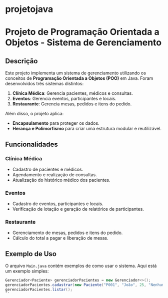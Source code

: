 # projetojava

# Projeto de Programação Orientada a Objetos - Sistema de Gerenciamento

## Descrição
Este projeto implementa um sistema de gerenciamento utilizando os conceitos de **Programação Orientada a Objetos (POO)** em Java. Foram desenvolvidos três sistemas distintos:
1. **Clínica Médica**: Gerencia pacientes, médicos e consultas.
2. **Eventos**: Gerencia eventos, participantes e locais.
3. **Restaurante**: Gerencia mesas, pedidos e itens do pedido.

Além disso, o projeto aplica:
- **Encapsulamento** para proteger os dados.
- **Herança e Polimorfismo** para criar uma estrutura modular e reutilizável.

## Funcionalidades
### Clínica Médica
- Cadastro de pacientes e médicos.
- Agendamento e realização de consultas.
- Atualização do histórico médico dos pacientes.

### Eventos
- Cadastro de eventos, participantes e locais.
- Verificação de lotação e geração de relatórios de participantes.

### Restaurante
- Gerenciamento de mesas, pedidos e itens do pedido.
- Cálculo do total a pagar e liberação de mesas.

## Exemplo de Uso
O arquivo `Main.java` contém exemplos de como usar o sistema. Aqui está um exemplo simples:
```java
Gerenciador<Paciente> gerenciadorPacientes = new Gerenciador<>();
gerenciadorPacientes.cadastrar(new Paciente("P001", "João", 25, "Nenhum"));
gerenciadorPacientes.listar();
``
